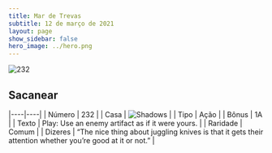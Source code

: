 ```yaml
---
title: Mar de Trevas
subtitle: 12 de março de 2021
layout: page
show_sidebar: false
hero_image: ../hero.png
---
```


![232](https://cdn.keyforgegame.com/media/card_front/en/496_232_GV66J33VFG97_en.png)

## Sacanear

|----|----|
| Número | 232 |
| Casa | ![Shadows](https://archonarcana.com/images/thumb/e/ee/Shadows.png/22px-Shadows.png "Sombras") |
| Tipo | Ação |
| Bônus | 1A |
| Texto | Play: Use an enemy artifact as if it were yours. |
| Raridade | Comum |
| Dizeres | “The nice thing about juggling knives is that it gets their attention whether you’re good at it or not.” |
